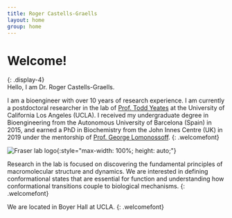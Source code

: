 ```yaml
---
title: Roger Castells-Graells
layout: home
group: home
---
```


# Welcome!
{: .display-4}
<br>
Hello, I am Dr. Roger Castells-Graells.


I am a bioengineer with over 10 years of research experience. I am currently a postdoctoral researcher in the lab of [Prof. Todd Yeates](https://yeateslab.mbi.ucla.edu) at the University of California Los Angeles (UCLA). I received my undergraduate degree in Bioengineering from the Autonomous University of Barcelona (Spain) in 2015, and earned a PhD in Biochemistry from the John Innes Centre (UK) in 2019 under the mentorship of [Prof. George Lomonossoff](https://www.jic.ac.uk/people/george-lomonosoff/).
{: .welcomefont}

![Fraser lab logo](static/img/logo/jf_retreat_logo.svg){:style="max-width: 100%; height: auto;"}

Research in the lab is focused on discovering the fundamental principles of macromolecular structure and dynamics.  We are interested in defining conformational states that are essential for function and understanding how conformational transitions couple to biological mechanisms.
{: .welcomefont}

We are located in Boyer Hall at UCLA.
{: .welcomefont}
